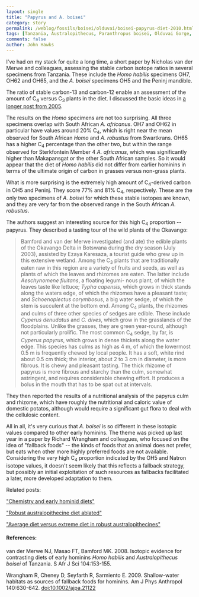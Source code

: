 ```yaml
---
layout: single 
title: "Papyrus and A. boisei" 
category: story
permalink: /weblog/fossils/boisei/olduvai/boisei-papyrus-diet-2010.html
tags: [Tanzania, Australopithecus, Paranthropus boisei, Olduvai Gorge, nutrition, diet] 
comments: false 
author: John Hawks 
---
```



I've had on my stack for quite a long time, a short paper by Nicholas van der Merwe and colleagues, assessing the stable carbon isotope ratios in several specimens from Tanzania. These include the <i>Homo habilis</i> specimens OH7, OH62 and OH65, and the <i>A. boisei</i> specimens OH5 and the Peninj mandible. 

The ratio of stable carbon-13 and carbon-12 enable an assessment of the amount of C<sub>4</sub> versus C<sub>3</sub> plants in the diet. I discussed the basic ideas in <a href="http://johnhawks.net/weblog/reviews/early_hominids/diet/stable_isotopes_2005.html">a longer post from 2005</a>. 

The results on the <i>Homo</i> specimens are not too surprising. All three specimens overlap with South African <i>A. africanus</i>. OH7 and OH62 in particular have values around 20% C<sub>4</sub>, which is right near the mean observed for South African <i>Homo</i> and <i>A. robustus</i> from Swartkrans. OH65 has a higher C<sub>4</sub> percentage than the other two, but within the range observed for Sterkfontein Member 4 <i>A. africanus</i>, which was significantly higher than Makapansgat or the other South African samples. So it would appear that the diet of <i>Homo habilis</i> did not differ from earlier hominins in terms of the ultimate origin of carbon in grasses versus non-grass plants. 

What is more surprising is the extremely high amount of C<sub>4</sub>-derived carbon in OH5 and Peninj. They score 77% and 81% C<sub>4</sub>, respectively. These are the only two specimens of <i>A. boisei</i> for which these stable isotopes are known, and they are very far from the observed range in the South African <i>A. robustus</i>. 

The authors suggest an interesting source for this high C<sub>4</sub> proportion -- papyrus. They described a tasting tour of the wild plants of the Okavango: 


<blockquote>Bamford and van der Merwe investigated (and ate) the edible plants of the Okavango Delta in Botswana during the dry season (July 2003), assisted by Ezaya Karesaza, a tourist guide who grew up in this extensive wetland. Among the C<sub>3</sub> plants that are traditionally eaten raw in this region are a variety of fruits and seeds, as well as plants of which the leaves and rhizomes are eaten. The latter include <i>Aeschynomene fluitans</i>, a floating legumi- nous plant, of which the leaves taste like lettuce; <i>Typha capensis</i>, which grows in thick stands along the waters edge, of which the rhizomes have a pleasant taste; and <i>Schoenoplectus corymbosus</i>, a big water sedge, of which the stem is succulent at the bottom end. Among C<sub>4</sub> plants, the rhizomes and culms of three other species of sedges are edible. These include <i>Cyperus denudatus</i> and <i>C. dives</i>, which grow in the grasslands of the floodplains. Unlike the grasses, they are green year-round, although not particularly prolific. The most common C<sub>4</sub> sedge, by far, is <i>Cyperus papyrus</i>, which grows in dense thickets along the water edge. This species has culms as high as 4 m, of which the lowermost 0.5 m is frequently chewed by local people. It has a soft, white rind about 0.5 cm thick; the interior, about 2 to 3 cm in diameter, is more fibrous. It is chewy and pleasant tasting. The thick rhizome of papyrus is more fibrous and starchy than the culm, somewhat astringent, and requires considerable chewing effort. It produces a bolus in the mouth that has to be spat out at intervals.</blockquote>

They then reported the results of a nutritional analysis of the papyrus culm and rhizome, which have roughly the nutritional and caloric value of domestic potatos, although would require a significant gut flora to deal with the cellulosic content. 

All in all, it's very curious that <i>A. boisei</i> is so different in these isotopic values compared to other early hominins. The theme was picked up last year in a paper by Richard Wrangham and colleagues, who focused on the idea of "fallback foods" -- the kinds of foods that an animal does not prefer, but eats when other more highly preferred foods are not available. Considering the very high C<sub>4</sub> proportion indicated by the OH5 and Natron isotope values, it doesn't seem likely that this reflects a fallback strategy, but possibly an initial exploitation of such resources as fallbacks facilitated a later, more developed adaptation to them. 

Related posts: 

<a href="http://johnhawks.net/weblog/reviews/early_hominids/diet/stable_isotopes_2005.html">"Chemistry and early hominid diets"</a>

<a href="http://johnhawks.net/weblog/reviews/early_hominids/diet/sponheimer_2006_laser_ablation.html">"Robust australopithecine diet ablated"</a>

<a href="http://johnhawks.net/weblog/reviews/early_hominids/diet/ungar-2008-microwear.html">"Average diet versus extreme diet in robust australopithecines"</a>





<h4>References:</h4>

<p class="cite">van der Merwe NJ, Masao FT, Bamford MK. 2008. Isotopic evidence for contrasting diets of early hominins <i>Homo habilis</i> and <i>Australopithecus boisei</i> of Tanzania. S Afr J Sci 104:153-155. </p>

<p class="cite">Wrangham R, Cheney D, Seyfarth R, Sarmiento E. 2009. Shallow-water habitats as sources of fallback foods for hominins. Am J Phys Anthropol 140:630-642. <a href="http://dx.doi.org/10.1002/ajpa.21122">doi:10.1002/ajpa.21122</a></p>

